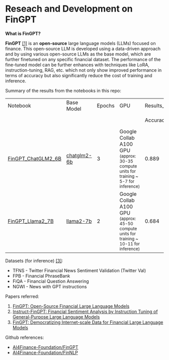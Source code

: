 # Reseach and Development on FinGPT

**What is FinGPT?**

**FinGPT** [[1]](https://arxiv.org/abs/2306.06031) is an **open-source** large language models (LLMs) focused on finance. This open-source LLM is developed using a data-driven approach and by using various open-source LLMs as the base model, which are further finetuned on any specific financial dataset. The performance of the fine-tuned model can be further enhances with techniques like LoRA, instruction-tuning, RAG, etc. which not only show improved performance in terms of accuracy but also significantly reduce the cost of training and inference.

Summary of the results from the notebooks in this repo:

<table width="100%">
  <tr>
    <td>Notebook</td>
    <td>Base Model</td>
    <td>Epochs</td>
    <td>GPU</td>
    <td colspan="2">Results_TFNS</td>
     <td colspan="2">Results_FPB</td>
     <td colspan="2">Results_FiQA</td>
     <td colspan="2">Results_NWGI</td>
  </tr>
  <tr>
    <td></td>
    <td></td>
    <td></td>
    <td></td>
    <td>Accuracy</td>
    <td>F1 (weighted)</td>
    <td>Accuracy</td>
    <td>F1 (weighted)</td>
    <td>Accuracy</td>
    <td>F1 (weighted)</td>
    <td>Accuracy</td>
    <td>F1 (weighted)</td>
  </tr>
  <tr>
    <td><a href="https://github.com/verma-rishu/R-D_FinGPT/blob/main/FinGPT_ChatGLM2_6B.ipynb">FinGPT_ChatGLM2_6B</a></td>
    <td><a href="https://huggingface.co/THUDM/chatglm2-6b">chatglm2-6b</td>
    <td>3</td>
    <td>Google Collab A100 GPU <small>(approx: 30-35 compute units for training ~ 5-7 for inference)</small> </td>
    <td>0.889</td>
    <td>0.889</td>
    <td>0.789</td>
    <td>0.774</td>
    <td>0.621</td>
    <td>0.774</td>
    <td>0.621</td>
    <td>0.688</td>
  </tr>
  <tr>
    <td><a href="https://github.com/verma-rishu/R-D_FinGPT/blob/main/FinGPT_Llama2_7B.ipynb">FinGPT_Llama2_7B</a></td>
    <td><a href="https://huggingface.co/meta-llama/Llama-2-7b-chat-hf">llama2-7b</td>
    <td>2</td>
    <td>Google Collab A100 GPU <small>(approx: 45-50 compute units for training ~ 10-11 for inference)</small> </td>
    <td>0.684</td>
    <td>0.593</td>
    <td>0.643</td>
    <td>0.545</td>
    <td>0.174</td>
    <td>0.193</td>
    <td>0.441</td>
    <td>0.335</td>
  </tr>
</table>

Datasets (for inference) [[3]](https://arxiv.org/abs/2307.10485):
- TFNS - Twitter Financial News Sentiment Validation (Twitter Val)
- FPB - Financial PhraseBank
- FiQA - Financial Question Answering
- NGWI - News with GPT instructions
  
Papers referred:
1. [FinGPT: Open-Source Financial Large Language Models](https://arxiv.org/abs/2306.06031)
2. [Instruct-FinGPT: Financial Sentiment Analysis by Instruction Tuning of General-Purpose Large Language Models](https://arxiv.org/abs/2306.12659)
3. [FinGPT: Democratizing Internet-scale Data for Financial Large Language Models](https://arxiv.org/abs/2307.10485)

Github references:
-  [AI4Finance-Foundation/FinGPT](https://github.com/AI4Finance-Foundation/FinGPT)
-  [AI4Finance-Foundation/FinNLP](https://github.com/AI4Finance-Foundation/FinNLP)

